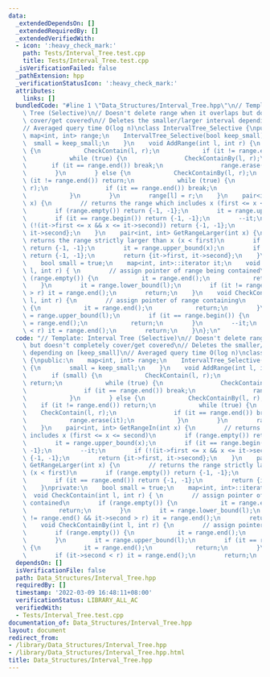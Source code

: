 ```yaml
---
data:
  _extendedDependsOn: []
  _extendedRequiredBy: []
  _extendedVerifiedWith:
  - icon: ':heavy_check_mark:'
    path: Tests/Interval_Tree.test.cpp
    title: Tests/Interval_Tree.test.cpp
  _isVerificationFailed: false
  _pathExtension: hpp
  _verificationStatusIcon: ':heavy_check_mark:'
  attributes:
    links: []
  bundledCode: "#line 1 \"Data_Structures/Interval_Tree.hpp\"\n// Template: Interval\
    \ Tree (Selective)\n// Doesn't delete range when it overlaps but doesn't completely\
    \ cover/get covered\n// Deletes the smaller/larger interval depending on [keep_small]\n\
    // Averaged query time O(log n)\nclass IntervalTree_Selective {\npublic:\n   \
    \ map<int, int> range;\n    IntervalTree_Selective(bool keep_small) {\n      \
    \  small = keep_small;\n    }\n    void AddRange(int l, int r) {\n        if (small)\
    \ {\n            CheckContain(l, r);\n            if (it != range.end()) return;\n\
    \            while (true) {\n                CheckContainBy(l, r);\n         \
    \       if (it == range.end()) break;\n                range.erase(it);\n    \
    \        }\n        } else {\n            CheckContainBy(l, r);\n            if\
    \ (it != range.end()) return;\n            while (true) {\n                CheckContain(l,\
    \ r);\n                if (it == range.end()) break;\n                range.erase(it);\n\
    \            }\n        }\n        range[l] = r;\n    }\n    pair<int, int> GetRangeIn(int\
    \ x) {\n        // returns the range which includes x (first <= x <= second)\n\
    \        if (range.empty()) return {-1, -1};\n        it = range.upper_bound(x);\n\
    \        if (it == range.begin()) return {-1, -1};\n        --it;\n        if\
    \ (!(it->first <= x && x <= it->second)) return {-1, -1};\n        return {it->first,\
    \ it->second};\n    }\n    pair<int, int> GetRangeLarger(int x) {\n        //\
    \ returns the range strictly larger than x (x < first)\n        if (range.empty())\
    \ return {-1, -1};\n        it = range.upper_bound(x);\n        if (it == range.end())\
    \ return {-1, -1};\n        return {it->first, it->second};\n    }\nprivate:\n\
    \    bool small = true;\n    map<int, int>::iterator it;\n    void CheckContain(int\
    \ l, int r) { \n        // assign pointer of range being contained\n        if\
    \ (range.empty()) {\n            it = range.end();\n            return;\n    \
    \    }\n        it = range.lower_bound(l);\n        if (it != range.end() && it->second\
    \ > r) it = range.end();\n        return;\n    }\n    void CheckContainBy(int\
    \ l, int r) {\n        // assign pointer of range containing\n        if (range.empty())\
    \ {\n            it = range.end();\n            return;\n        }\n        it\
    \ = range.upper_bound(l);\n        if (it == range.begin()) {\n            it\
    \ = range.end();\n            return;\n        }\n        --it;\n        if (it->second\
    \ < r) it = range.end();\n        return;\n    }\n};\n"
  code: "// Template: Interval Tree (Selective)\n// Doesn't delete range when it overlaps\
    \ but doesn't completely cover/get covered\n// Deletes the smaller/larger interval\
    \ depending on [keep_small]\n// Averaged query time O(log n)\nclass IntervalTree_Selective\
    \ {\npublic:\n    map<int, int> range;\n    IntervalTree_Selective(bool keep_small)\
    \ {\n        small = keep_small;\n    }\n    void AddRange(int l, int r) {\n \
    \       if (small) {\n            CheckContain(l, r);\n            if (it != range.end())\
    \ return;\n            while (true) {\n                CheckContainBy(l, r);\n\
    \                if (it == range.end()) break;\n                range.erase(it);\n\
    \            }\n        } else {\n            CheckContainBy(l, r);\n        \
    \    if (it != range.end()) return;\n            while (true) {\n            \
    \    CheckContain(l, r);\n                if (it == range.end()) break;\n    \
    \            range.erase(it);\n            }\n        }\n        range[l] = r;\n\
    \    }\n    pair<int, int> GetRangeIn(int x) {\n        // returns the range which\
    \ includes x (first <= x <= second)\n        if (range.empty()) return {-1, -1};\n\
    \        it = range.upper_bound(x);\n        if (it == range.begin()) return {-1,\
    \ -1};\n        --it;\n        if (!(it->first <= x && x <= it->second)) return\
    \ {-1, -1};\n        return {it->first, it->second};\n    }\n    pair<int, int>\
    \ GetRangeLarger(int x) {\n        // returns the range strictly larger than x\
    \ (x < first)\n        if (range.empty()) return {-1, -1};\n        it = range.upper_bound(x);\n\
    \        if (it == range.end()) return {-1, -1};\n        return {it->first, it->second};\n\
    \    }\nprivate:\n    bool small = true;\n    map<int, int>::iterator it;\n  \
    \  void CheckContain(int l, int r) { \n        // assign pointer of range being\
    \ contained\n        if (range.empty()) {\n            it = range.end();\n   \
    \         return;\n        }\n        it = range.lower_bound(l);\n        if (it\
    \ != range.end() && it->second > r) it = range.end();\n        return;\n    }\n\
    \    void CheckContainBy(int l, int r) {\n        // assign pointer of range containing\n\
    \        if (range.empty()) {\n            it = range.end();\n            return;\n\
    \        }\n        it = range.upper_bound(l);\n        if (it == range.begin())\
    \ {\n            it = range.end();\n            return;\n        }\n        --it;\n\
    \        if (it->second < r) it = range.end();\n        return;\n    }\n};\n"
  dependsOn: []
  isVerificationFile: false
  path: Data_Structures/Interval_Tree.hpp
  requiredBy: []
  timestamp: '2022-03-09 16:48:11+08:00'
  verificationStatus: LIBRARY_ALL_AC
  verifiedWith:
  - Tests/Interval_Tree.test.cpp
documentation_of: Data_Structures/Interval_Tree.hpp
layout: document
redirect_from:
- /library/Data_Structures/Interval_Tree.hpp
- /library/Data_Structures/Interval_Tree.hpp.html
title: Data_Structures/Interval_Tree.hpp
---
```

